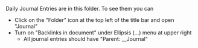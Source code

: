 Daily Journal Entries are in this folder.  To see them you can
* Click on the "Folder"  icon at the top left of the title bar and open "Journal"
* Turn on "Backlinks in document" under Ellipsis (...) menu at upper right
	* All journal entries should have "Parent: __Journal"
